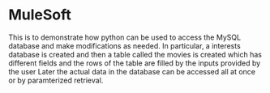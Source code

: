 # MuleSoft
This is to demonstrate how python can be used to access the MySQL database and make modifications as needed.
In particular, a interests database is created and then a table called the movies is created which has different fields and the rows of the table are filled by the inputs provided by the user 
Later the actual data in the database can be accessed all at once or by paramterized retrieval.
